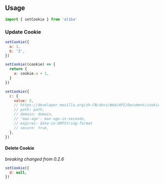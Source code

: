 ## Usage

```javascript
import { setCookie } from 'aliba'
```

### Update Cookie

```javascript
setCookie({
  a: 1,
  b: '2',
})
```

```javascript
setCookie((cookie) => {
  return {
    a: cookie.a + 1,
  }
})
```

```javascript
setCookie({
  c: {
    value: 3,
    // https://developer.mozilla.org/zh-CN/docs/Web/API/Document/cookie#Syntax
    // path: path,
    // domain: domain,
    // 'max-age': max-age-in-seconds,
    // expires: date-in-GMTString-format
    // secure: true,
  },
})
```

#### Delete Cookie

*breaking changed from 0.2.6*

```javascript
setCookie({
  d: null,
})
```
